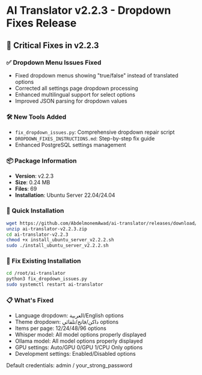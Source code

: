 # AI Translator v2.2.3 - Dropdown Fixes Release

## 🔧 Critical Fixes in v2.2.3

### ✅ Dropdown Menu Issues Fixed
- Fixed dropdown menus showing "true/false" instead of translated options
- Corrected all settings page dropdown processing
- Enhanced multilingual support for select options
- Improved JSON parsing for dropdown values

### 🛠 New Tools Added
- `fix_dropdown_issues.py`: Comprehensive dropdown repair script
- `DROPDOWN_FIXES_INSTRUCTIONS.md`: Step-by-step fix guide
- Enhanced PostgreSQL settings management

### 📦 Package Information
- **Version**: v2.2.3
- **Size**: 0.24 MB
- **Files**: 69
- **Installation**: Ubuntu Server 22.04/24.04

### 🚀 Quick Installation
```bash
wget https://github.com/AbdelmonemAwad/ai-translator/releases/download/v2.2.3/ai-translator-v2.2.3.zip
unzip ai-translator-v2.2.3.zip
cd ai-translator-v2.2.3
chmod +x install_ubuntu_server_v2.2.2.sh
sudo ./install_ubuntu_server_v2.2.2.sh
```

### 🔧 Fix Existing Installation
```bash
cd /root/ai-translator
python3 fix_dropdown_issues.py
sudo systemctl restart ai-translator
```

### 📋 What's Fixed
- Language dropdown: العربية/English options
- Theme dropdown: داكن/فاتح/تلقائي options  
- Items per page: 12/24/48/96 options
- Whisper model: All model options properly displayed
- Ollama model: All model options properly displayed
- GPU settings: Auto/GPU 0/GPU 1/CPU Only options
- Development settings: Enabled/Disabled options

Default credentials: admin / your_strong_password
